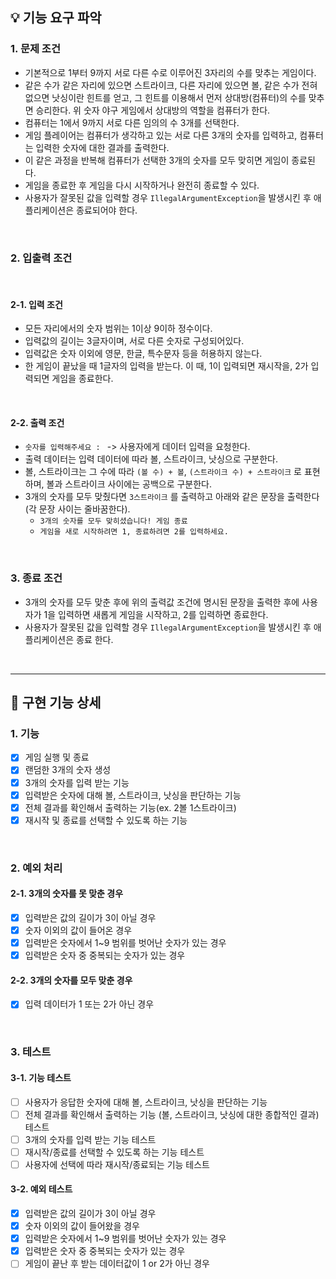 ## 💡 기능 요구 파악

### 1. 문제 조건

- 기본적으로 1부터 9까지 서로 다른 수로 이루어진 3자리의 수를 맞추는 게임이다.
- 같은 수가 같은 자리에 있으면 스트라이크, 다른 자리에 있으면 볼, 같은 수가 전혀 없으면 낫싱이란 힌트를 얻고, 그 힌트를 이용해서 먼저 상대방(컴퓨터)의 수를 맞추면 승리한다.
  위 숫자 야구 게임에서 상대방의 역할을 컴퓨터가 한다.
- 컴퓨터는 1에서 9까지 서로 다른 임의의 수 3개를 선택한다.
- 게임 플레이어는 컴퓨터가 생각하고 있는 서로 다른 3개의 숫자를 입력하고, 컴퓨터는 입력한 숫자에 대한 결과를 출력한다.
- 이 같은 과정을 반복해 컴퓨터가 선택한 3개의 숫자를 모두 맞히면 게임이 종료된다.
- 게임을 종료한 후 게임을 다시 시작하거나 완전히 종료할 수 있다.
- 사용자가 잘못된 값을 입력할 경우 `IllegalArgumentException`을 발생시킨 후 애플리케이션은 종료되어야 한다.

<br>

### 2. 입출력 조건

<br>

#### 2-1. 입력 조건
- 모든 자리에서의 숫자 범위는 1이상 9이하 정수이다.
- 입력값의 길이는 3글자이며, 서로 다른 숫자로 구성되어있다.
- 입력값은 숫자 이외에 영문, 한글, 특수문자 등을 허용하지 않는다.
- 한 게임이 끝났을 때 1글자의 입력을 받는다. 이 때, 1이 입력되면 재시작을, 2가 입력되면 게임을 종료한다.

<br>

#### 2-2. 출력 조건

- `숫자를 입력해주세요 : ` -> 사용자에게 데이터 입력을 요청한다.
- 출력 데이터는 입력 데이터에 따라 볼, 스트라이크, 낫싱으로 구분한다.
- 볼, 스트라이크는 그 수에 따라 `(볼 수) + 볼`, `(스트라이크 수) + 스트라이크` 로 표현하며, 볼과 스트라이크 사이에는 공백으로 구분한다.
- 3개의 숫자를 모두 맞췄다면 `3스트라이크` 를 출력하고 아래와 같은 문장을 출력한다(각 문장 사이는 줄바꿈한다).
    - `3개의 숫자를 모두 맞히셨습니다! 게임 종료`
    - `게임을 새로 시작하려면 1, 종료하려면 2를 입력하세요.`

<br>

### 3. 종료 조건

- 3개의 숫자를 모두 맞춘 후에 위의 출력값 조건에 명시된 문장을 출력한 후에 사용자가 1을 입력하면 새롭게 게임을 시작하고, 2를 입력하면 종료한다.
- 사용자가 잘못된 값을 입력할 경우 `IllegalArgumentException`을 발생시킨 후 애플리케이션은 종료 한다.

<br><hr>

## 💬 구현 기능 상세

### 1. 기능

- [x] 게임 실행 및 종료
- [x] 랜덤한 3개의 숫자 생성
- [x] 3개의 숫자를 입력 받는 기능
- [x] 입력받은 숫자에 대해 볼, 스트라이크, 낫싱을 판단하는 기능
- [x] 전체 결과를 확인해서 출력하는 기능(ex. 2볼 1스트라이크)
- [x] 재시작 및 종료를 선택할 수 있도록 하는 기능

<br>

### 2. 예외 처리

#### 2-1. 3개의 숫자를 못 맞춘 경우

- [x] 입력받은 값의 길이가 3이 아닐 경우
- [x] 숫자 이외의 값이 들어온 경우
- [x] 입력받은 숫자에서 1~9 범위를 벗어난 숫자가 있는 경우
- [x] 입력받은 숫자 중 중복되는 숫자가 있는 경우

#### 2-2. 3개의 숫자를 모두 맞춘 경우

- [x] 입력 데이터가 1 또는 2가 아닌 경우

<br>

### 3. 테스트

#### 3-1. 기능 테스트

- [ ] 사용자가 응답한 숫자에 대해 볼, 스트라이크, 낫싱을 판단하는 기능
- [ ] 전체 결과를 확인해서 출력하는 기능 (볼, 스트라이크, 낫싱에 대한 종합적인 결과) 테스트
- [ ] 3개의 숫자를 입력 받는 기능 테스트
- [ ] 재시작/종료를 선택할 수 있도록 하는 기능 테스트
- [ ] 사용자에 선택에 따라 재시작/종료되는 기능 테스트

#### 3-2. 예외 테스트

- [x] 입력받은 값의 길이가 3이 아닐 경우
- [x] 숫자 이외의 값이 들어왔을 경우
- [x] 입력받은 숫자에서 1~9 범위를 벗어난 숫자가 있는 경우
- [x] 입력받은 숫자 중 중복되는 숫자가 있는 경우
- [ ] 게임이 끝난 후 받는 데이터값이 1 or 2가 아닌 경우